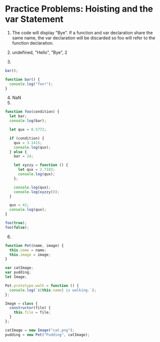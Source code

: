# Practice Problems: Hoisting and the var Statement

1. The code will display "Bye". If a function and var declaration share the same name, the var declaration will be discarded so foo will refer to the function declaration.
2. undefined, "Hello", "Bye", 2

3.

```javascript
bar();

function bar() {
  console.log("foo!");
}
```

4. NaN
5.

```javascript
function foo(condition) {
  let bar;
  console.log(bar);

  let qux = 0.5772;

  if (condition) {
    qux = 3.1415;
    console.log(qux);
  } else {
    bar = 24;

    let xyzzy = function () {
      let qux = 2.7183;
      console.log(qux);
    };

    console.log(qux);
    console.log(xyzzy());
  }

  qux = 42;
  console.log(qux);
}

foo(true);
foo(false);
```

6.

```javascript
function Pet(name, image) {
  this.name = name;
  this.image = image;
}

var catImage;
var pudding;
let Image;

Pet.prototype.walk = function () {
  console.log(`${this.name} is walking.`);
};

Image = class {
  constructor(file) {
    this.file = file;
  }
};

catImage = new Image("cat.png");
pudding = new Pet("Pudding", catImage);
```
